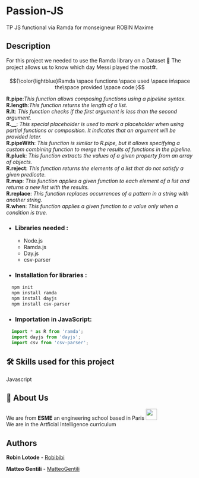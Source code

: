 # Passion-JS
TP JS functional via Ramda for monseigneur ROBIN Maxime

## Description
For this project we needed to use the Ramda library on a Dataset :floppy_disk:
The project allows us to know which day Messi played the most⚽.

$${\color{lightblue}Ramda \space functions \space used \space in\space the\space provided \space code:}$$



**R.pipe**:*This function allows composing functions using a pipeline syntax.*  
**R.length**:*This function returns the length of a list.*  
**R.lt**: *This function checks if the first argument is less than the second argument.*  
**R.__**: *This special placeholder is used to mark a placeholder when using partial functions or composition. It indicates that an argument will be provided later.*  
**R.pipeWith**: *This function is similar to R.pipe, but it allows specifying a custom combining function to merge the results of functions in the pipeline.*  
**R.pluck**: *This function extracts the values of a given property from an array of objects.*  
**R.reject**: *This function returns the elements of a list that do not satisfy a given predicate.*  
**R.map**: *This function applies a given function to each element of a list and returns a new list with the results.*  
**R.replace**: *This function replaces occurrences of a pattern in a string with another string.*  
**R.when**: *This function applies a given function to a value only when a condition is true.*  

* ### Libraries needed :
  * Node.js
  * Ramda.js
  * Day.js
  * csv-parser
* ### Installation for libraries :
```js
  npm init
  npm install ramda
  npm install dayjs
  npm install csv-parser
```
* ### Importation in JavaScript:
```js
  import * as R from 'ramda';
  import dayjs from 'dayjs';
  import csv from 'csv-parser';
```
## 🛠 Skills used for this project 
Javascript

## 🚀 About Us
We are from **ESME** an engineering school based in Paris 
<img src="https://www.esme.fr/wp-content/themes/esme-theme-v2/images/design/logo_esme.png"  width="30" height="30">  
We are in the Artficial Intelligence curriculum  



## Authors

**Robin Lotode** - [Robibibi](https://github.com/Robibibi)

**Matteo Gentili** - [MatteoGentili](https://github.com/MatteoGentili)
